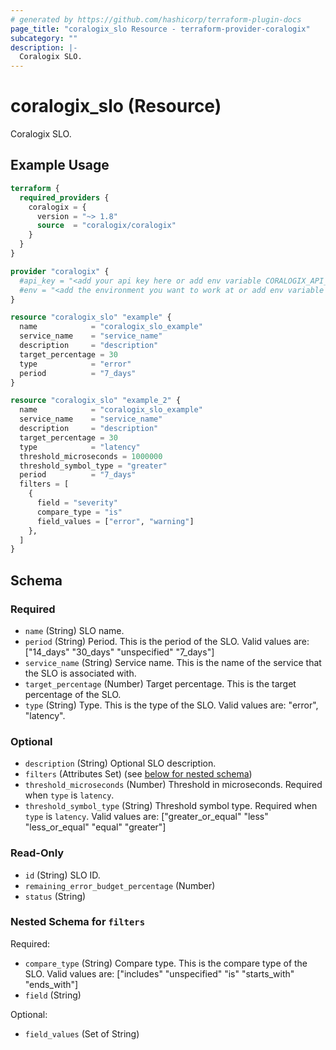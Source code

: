 ```yaml
---
# generated by https://github.com/hashicorp/terraform-plugin-docs
page_title: "coralogix_slo Resource - terraform-provider-coralogix"
subcategory: ""
description: |-
  Coralogix SLO.
---
```


# coralogix_slo (Resource)

Coralogix SLO.

## Example Usage

```terraform
terraform {
  required_providers {
    coralogix = {
      version = "~> 1.8"
      source  = "coralogix/coralogix"
    }
  }
}

provider "coralogix" {
  #api_key = "<add your api key here or add env variable CORALOGIX_API_KEY>"
  #env = "<add the environment you want to work at or add env variable CORALOGIX_ENV>"
}

resource "coralogix_slo" "example" {
  name            = "coralogix_slo_example"
  service_name    = "service_name"
  description     = "description"
  target_percentage = 30
  type            = "error"
  period          = "7_days"
}

resource "coralogix_slo" "example_2" {
  name            = "coralogix_slo_example"
  service_name    = "service_name"
  description     = "description"
  target_percentage = 30
  type            = "latency"
  threshold_microseconds = 1000000
  threshold_symbol_type = "greater"
  period          = "7_days"
  filters = [
    {
      field = "severity"
      compare_type = "is"
      field_values = ["error", "warning"]
    },
  ]
}
```

<!-- schema generated by tfplugindocs -->
## Schema

### Required

- `name` (String) SLO name.
- `period` (String) Period. This is the period of the SLO. Valid values are: ["14_days" "30_days" "unspecified" "7_days"]
- `service_name` (String) Service name. This is the name of the service that the SLO is associated with.
- `target_percentage` (Number) Target percentage. This is the target percentage of the SLO.
- `type` (String) Type. This is the type of the SLO. Valid values are: "error", "latency".

### Optional

- `description` (String) Optional SLO description.
- `filters` (Attributes Set) (see [below for nested schema](#nestedatt--filters))
- `threshold_microseconds` (Number) Threshold in microseconds. Required when `type` is `latency`.
- `threshold_symbol_type` (String) Threshold symbol type. Required when `type` is `latency`. Valid values are: ["greater_or_equal" "less" "less_or_equal" "equal" "greater"]

### Read-Only

- `id` (String) SLO ID.
- `remaining_error_budget_percentage` (Number)
- `status` (String)

<a id="nestedatt--filters"></a>
### Nested Schema for `filters`

Required:

- `compare_type` (String) Compare type. This is the compare type of the SLO. Valid values are: ["includes" "unspecified" "is" "starts_with" "ends_with"]
- `field` (String)

Optional:

- `field_values` (Set of String)
